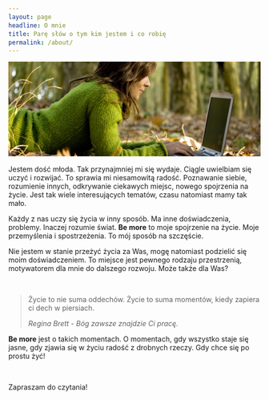 ```yaml
---
layout: page
headline: O mnie
title: Parę słów o tym kim jestem i co robię
permalink: /about/
---
```


<div class='post-image'>
  <div class='image'>
    <img src="/images/about.jpg" alt="about">
  </div>
</div>

Jestem dość młoda. Tak przynajmniej mi się wydaje. Ciągle uwielbiam się uczyć i rozwijać. To sprawia mi niesamowitą radość. Poznawanie siebie, rozumienie innych, odkrywanie ciekawych miejsc, nowego spojrzenia na życie. Jest tak wiele interesujących tematów, czasu natomiast mamy tak mało.

Każdy z nas uczy się życia w inny sposób. Ma inne doświadczenia, problemy. Inaczej rozumie świat. **Be more** to moje spojrzenie na życie. Moje przemyślenia i spostrzeżenia. To mój sposób na szczęście.

Nie jestem w stanie przeżyć życia za Was, mogę natomiast podzielić się moim doświadczeniem. To miejsce jest pewnego rodzaju przestrzenią, motywatorem dla mnie do dalszego rozwoju. Może także dla Was?

<br>

<blockquote>
  <p>Życie to nie suma oddechów. Życie to suma momentów, kiedy zapiera ci dech w piersiach.</p>
  <footer><em>Regina Brett - Bóg zawsze znajdzie Ci pracę.</em></footer>
</blockquote>

**Be more** jest o takich momentach. O momentach, gdy wszystko staje się jasne, gdy zjawia się w życiu radość z drobnych rzeczy. Gdy chce się po prostu żyć!

<br>

Zapraszam do czytania!
